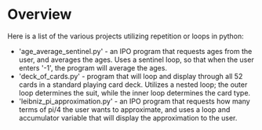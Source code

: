 # Overview

Here is a list of the various projects utilizing repetition or loops in python:

- 'age_average_sentinel.py' - an IPO program that requests ages from the user, and averages the ages. Uses a sentinel loop, so that when the user enters '-1', the program will average the ages. 
- 'deck_of_cards.py' - program that will loop and display through all 52 cards in a standard playing card deck. Utilizes a nested loop; the outer loop determines the suit, while the inner loop determines the card type. 
- 'leibniz_pi_approximation.py' - an IPO program that requests how many terms of pi/4 the user wants to approximate, and uses a loop and accumulator variable that will display the approximation to the user. 
